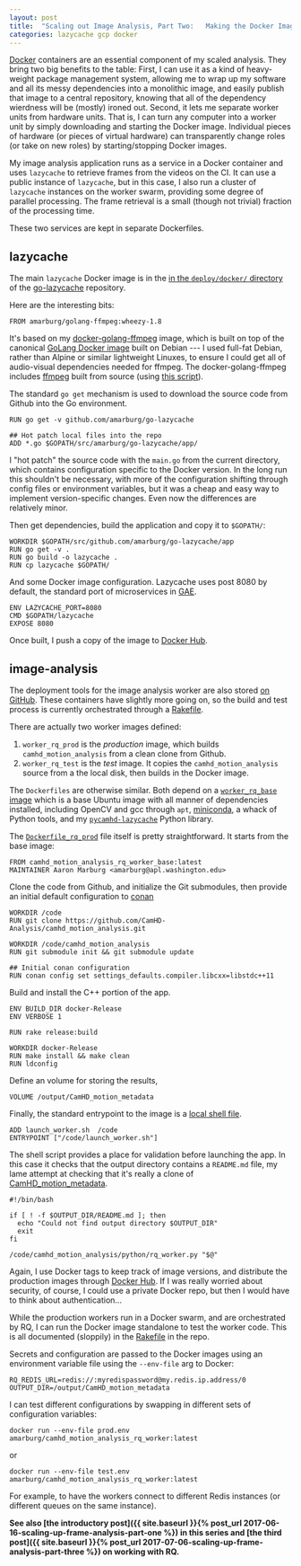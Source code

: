 ```yaml
---
layout: post
title:  "Scaling out Image Analysis, Part Two:   Making the Docker Image"
categories: lazycache gcp docker
---
```


[Docker](https://www.docker.com) containers are an essential component of my
scaled analysis.  They bring two big benefits to the table:  First, I can use it
as a kind of heavy-weight package management system, allowing me to wrap up my
software and all its messy dependencies into a monolithic image, and easily
publish that image to a central repository, knowing that all of the dependency
wierdness will be (mostly) ironed out. Second, it lets me separate worker units
from hardware units.   That is, I can turn any computer into a worker unit by
simply downloading and starting the Docker image.   Individual pieces of
hardware (or pieces of virtual hardware) can transparently change roles (or take
on new roles) by starting/stopping Docker images.

My image analysis application runs as a service in a Docker container and
uses `lazycache` to retrieve frames from the videos on the CI.   It can use a
public instance of `lazycache`, but in this case, I also run a cluster of
`lazycache` instances on the worker swarm, providing some degree of parallel
processing.   The frame retrieval is a small (though not trivial) fraction of
the processing time.

These two services are kept in separate Dockerfiles.

## lazycache

The main `lazycache` Docker image is in the [in the `deploy/docker/` directory](https://github.com/amarburg/go-lazycache/blob/master/deploy/docker/Dockerfile) of the [go-lazycache](https://github.com/amarburg/go-lazycache/) repository.

Here are the interesting bits:

    FROM amarburg/golang-ffmpeg:wheezy-1.8

It's based on my
[docker-golang-ffmpeg](https://github.com/amarburg/docker-golang-ffmpeg) image,
which is built on top of the canonical [GoLang Docker
image](https://hub.docker.com/_/golang/) built on Debian --- I used full-fat
Debian, rather than Alpine or similar lightweight Linuxes, to ensure I could get
all of audio-visual dependencies needed for ffmpeg.   The docker-golang-ffmpeg includes [ffmpeg](http://ffmpeg.org/) built from source (using [this script](https://github.com/amarburg/docker-golang-ffmpeg/blob/master/build_ffmpeg.sh)).

The standard `go get` mechanism is used to download the source code from
Github into the Go environment.

    RUN go get -v github.com/amarburg/go-lazycache

    ## Hot patch local files into the repo
    ADD *.go $GOPATH/src/amarburg/go-lazycache/app/

I "hot patch" the source code with
the `main.go` from the current directory, which contains configuration
specific to the Docker version.  In the long run this shouldn't be necessary,
with more of the configuration shifting through config files or environment variables, but it was a cheap and easy way to implement version-specific changes.
Even now the differences are relatively minor.

Then get dependencies, build the application and copy it to `$GOPATH/`:

    WORKDIR $GOPATH/src/github.com/amarburg/go-lazycache/app
    RUN go get -v .
    RUN go build -o lazycache .
    RUN cp lazycache $GOPATH/

And some Docker image configuration.   Lazycache uses post 8080 by default,
the standard port of microservices in [GAE](https://cloud.google.com/appengine/).

    ENV LAZYCACHE_PORT=8080
    CMD $GOPATH/lazycache
    EXPOSE 8080

Once built, I push a copy of the image to [Docker Hub](https://hub.docker.com/r/amarburg/lazycache_prod/).

## image-analysis

The deployment
tools for the image analysis worker are also stored [on GitHub](https://github.com/CamHD-Analysis/camhd-motion-analysis-deploy).
These containers have slightly more going on, so the build and test process
is currently orchestrated through a [Rakefile](https://github.com/CamHD-Analysis/camhd-motion-analysis-deploy/blob/master/docker/Rakefile).

There are actually two worker images defined:

  1. `worker_rq_prod` is the _production_ image, which builds
`camhd_motion_analysis` from a clean clone from Github.
  1. `worker_rq_test` is the _test_ image.  It copies the `camhd_motion_analysis` source from a the local disk, then builds in the Docker image.

The `Dockerfiles` are otherwise similar.  Both depend on a [`worker_rq_base` image](https://github.com/CamHD-Analysis/camhd-motion-analysis-deploy/blob/master/docker/Dockerfile_rq_base)
which is a base Ubuntu image with all manner of dependencies installed,
including OpenCV and gcc through `apt`, [miniconda](), a whack of Python tools,
and my [`pycamhd-lazycache`](https://github.com/CamHD-Analysis/pycamhd-lazycache) Python library.

The [`Dockerfile_rq_prod`](https://github.com/CamHD-Analysis/camhd-motion-analysis-deploy/blob/master/docker/Dockerfile_rq_prod) file itself is pretty straightforward.  It starts from the base image:

    FROM camhd_motion_analysis_rq_worker_base:latest
    MAINTAINER Aaron Marburg <amarburg@apl.washington.edu>

Clone the code from Github, and initialize the Git submodules, then provide an initial default configuration to [conan](https://www.conan.io)

    WORKDIR /code
    RUN git clone https://github.com/CamHD-Analysis/camhd_motion_analysis.git

    WORKDIR /code/camhd_motion_analysis
    RUN git submodule init && git submodule update

    ## Initial conan configuration
    RUN conan config set settings_defaults.compiler.libcxx=libstdc++11

Build and install the C++ portion of the app.

    ENV BUILD_DIR docker-Release
    ENV VERBOSE 1

    RUN rake release:build

    WORKDIR docker-Release
    RUN make install && make clean
    RUN ldconfig

Define an volume for storing the results,

    VOLUME /output/CamHD_motion_metadata

Finally, the standard entrypoint to the image is a [local shell file](https://github.com/CamHD-Analysis/camhd-motion-analysis-deploy/blob/master/docker/launch_worker.sh).  

    ADD launch_worker.sh  /code
    ENTRYPOINT ["/code/launch_worker.sh"]

The shell script provides a place for validation before launching the app.  In
this case it checks that the output directory contains a `README.md` file,
my lame attempt at checking that it's really a clone of [CamHD_motion_metadata](https://github.com/CamHD-Analysis/CamHD_motion_metadata).

    #!/bin/bash

    if [ ! -f $OUTPUT_DIR/README.md ]; then
      echo "Could not find output directory $OUTPUT_DIR"
      exit
    fi

    /code/camhd_motion_analysis/python/rq_worker.py "$@"


Again, I use Docker tags to keep track of image versions, and
distribute the production images through [Docker Hub](https://hub.docker.com/r/amarburg/camhd_motion_analysis_rq_worker/).
If I was really worried about security, of course, I could use a private Docker repo,  but then I would have to think about authentication...


While the production workers run in a Docker swarm, and are orchestrated by RQ,
I can run the Docker image standalone to test the worker code.   This is all
documented (sloppily) in the
[Rakefile](https://github.com/CamHD-Analysis/camhd-motion-analysis-deploy/blob/master/docker/Rakefile)
in the repo.

Secrets and configuration are passed to the Docker images using an
environment variable file using the `--env-file` arg to Docker:

    RQ_REDIS_URL=redis://:myredispassword@my.redis.ip.address/0
    OUTPUT_DIR=/output/CamHD_motion_metadata

I can test different configurations by swapping in different sets of configuration
variables:

    docker run --env-file prod.env amarburg/camhd_motion_analysis_rq_worker:latest

or

    docker run --env-file test.env amarburg/camhd_motion_analysis_rq_worker:latest

For example, to have the workers connect to different Redis instances (or different queues on the same instance).

__See also [the introductory post]({{ site.baseurl }}{% post_url 2017-06-16-scaling-up-frame-analysis-part-one %}) in this series and [the third post]({{ site.baseurl }}{% post_url  2017-07-06-scaling-up-frame-analysis-part-three %}) on working with RQ.__
